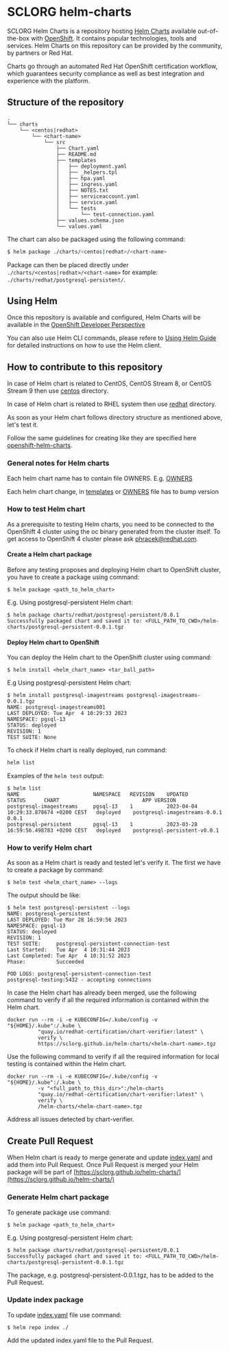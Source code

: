 # SCLORG helm-charts

SCLORG Helm Charts is a repository hosting [Helm Charts](https://github.com/helm/helm) available out-of-the-box with [OpenShift](https://www.openshift.com/). It contains popular technologies, tools and services. Helm Charts on this repository can be provided by the community, by partners or Red Hat. 

Charts go through an automated Red Hat OpenShift certification workflow, which guarantees security compliance as well as best integration and experience with the platform.

## Structure of the repository

```
.
└── charts
    └── <centos|redhat>
        └── <chart-name>
            └── src
                ├── Chart.yaml
                ├── README.md
                ├── templates
                │   ├── deployment.yaml
                │   ├── _helpers.tpl
                │   ├── hpa.yaml
                │   ├── ingress.yaml
                │   ├── NOTES.txt
                │   ├── serviceaccount.yaml
                │   ├── service.yaml
                │   └── tests
                │       └── test-connection.yaml
                ├── values.schema.json
                └── values.yaml
```

The chart can also be packaged using the following command:

```bash
$ helm package ./charts/<centos|redhat>/<chart-name>
```

Package can then be placed directly under `./charts/<centos|redhat>/<chart-name>` for example: `./charts/redhat/postgresql-persistent/`.

## Using Helm

Once this repository is available and configured, Helm Charts will be available in the [OpenShift Developer Perspective](https://docs.openshift.com/container-platform/latest/applications/application_life_cycle_management/odc-working-with-helm-charts-using-developer-perspective.html)

You can also use Helm CLI commands, please refere to [Using Helm Guide](https://helm.sh/docs/intro/using_helm/) for detailed instructions on how to use the Helm client.

## How to contribute to this repository

In case of Helm chart is related to CentOS, CentOS Stream 8, or CentOS Stream 9 then use [centos](charts/centos) directory.

In case of Helm chart is related to RHEL system then use [redhat](charts/redhat) directory.

As soon as your Helm chart follows directory structure as mentioned above, let's test it.

Follow the same guidelines for creating like they are specified here [openshift-helm-charts](https://github.com/openshift-helm-charts/charts/tree/main/docs).

### General notes for Helm charts
Each helm chart name has to contain file OWNERS. E.g. [OWNERS](./charts/redhat/postgresql-imagestreams/OWNERS)

Each helm chart change, in [templates](./charts/redhat/postgresql-persistent/0.0.1/templates) or [OWNERS](./charts/redhat/postgresql-persistent/OWNERS) file
has to bump version

### How to test Helm chart

As a prerequisite to testing Helm charts, you need to be connected to the OpenShift 4 cluster using the oc binary generated from the cluster itself.
To get access to OpenShift 4 cluster please ask phracek@redhat.com.

#### Create a Helm chart package

Before any testing proposes and deploying Helm chart to OpenShift cluster, you have to create a package using command:

```commandline
$ helm package <path_to_helm_chart>
```

E.g. Using postgresql-persistent Helm chart:

```commandline
$ helm package charts/redhat/postgresql-persistent/0.0.1
Successfully packaged chart and saved it to: <FULL_PATH_TO_CWD>/helm-charts/postgresql-persistent-0.0.1.tgz
```

#### Deploy Helm chart to OpenShift

You can deploy the Helm chart to the OpenShift cluster using command:

```commandline
$ helm install <helm_chart_name> <tar_ball_path>
```

E.g Using postgresql-persistent Helm chart:

```commandline
$ helm install postgresql-imagestreams postgresql-imagestreams-0.0.1.tgz
NAME: postgresql-imagestreams001
LAST DEPLOYED: Tue Apr  4 10:29:33 2023
NAMESPACE: pgsql-13
STATUS: deployed
REVISION: 1
TEST SUITE: None
```

To check if Helm chart is really deployed, run command:

```bash
helm list
```

Examples of the `helm test` output:

```commandline
$ helm list
NAME                      	NAMESPACE	REVISION	UPDATED                              	STATUS  	CHART                        	APP VERSION
postgresql-imagestreams  	pgsql-13 	1       	2023-04-04 10:29:33.878674 +0200 CEST	deployed	postgresql-imagestreams-0.0.1	0.0.1
postgresql-persistent     	pgsql-13 	1       	2023-03-28 16:59:56.498783 +0200 CEST	deployed	postgresql-persistent-v0.0.1
```

### How to verify Helm chart

As soon as a Helm chart is ready and tested let's verify it. The first we have to create a package by command:

```commandline
$ helm test <helm_chart_name> --logs
```

The output should be like:

```commandline
$ helm test postgresql-persistent --logs
NAME: postgresql-persistent
LAST DEPLOYED: Tue Mar 28 16:59:56 2023
NAMESPACE: pgsql-13
STATUS: deployed
REVISION: 1
TEST SUITE:     postgresql-persistent-connection-test
Last Started:   Tue Apr  4 10:31:44 2023
Last Completed: Tue Apr  4 10:31:52 2023
Phase:          Succeeded

POD LOGS: postgresql-persistent-connection-test
postgresql-testing:5432 - accepting connections
```


In case the Helm chart has already been merged,
use the following command to verify if all the required information is contained within the Helm chart.

```commandline
docker run --rm -i -e KUBECONFIG=/.kube/config -v "${HOME}/.kube":/.kube \
          "quay.io/redhat-certification/chart-verifier:latest" \
          verify \
          https://sclorg.github.io/helm-charts/<helm-chart-name>.tgz
```

Use the following command to verify if all the required information for local testing is contained within the Helm chart.

```commandline
docker run --rm -i -e KUBECONFIG=/.kube/config -v "${HOME}/.kube":/.kube \
          -v "<full_path_to_this_dir>":/helm-charts
          "quay.io/redhat-certification/chart-verifier:latest" \
          verify \
          /helm-charts/<helm-chart-name>.tgz
```


Address all issues detected by chart-verifier.

## Create Pull Request

When Helm chart is ready to merge generate and update [index.yaml](./index.yaml) and add them into Pull Request.
Once Pull Request is merged your Helm package will be part of [https://sclorg.github.io/helm-charts/](https://sclorg.github.io/helm-charts/)

### Generate Helm chart package

To generate package use command:
```commandline
$ helm package <path_to_helm_chart>
```

E.g. Using postgresql-persistent Helm chart:

```commandline
$ helm package charts/redhat/postgresql-persistent/0.0.1
Successfully packaged chart and saved it to: <FULL_PATH_TO_CWD>/helm-charts/postgresql-persistent-0.0.1.tgz
```

The package, e.g. postgresql-persistent-0.0.1.tgz, has to be added to the Pull Request.

### Update index package

To update [index.yaml](./index.yaml) file use command:
```commandline
$ helm repo index ./
```

Add the updated index.yaml file to the Pull Request.

